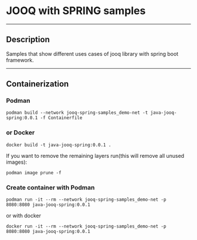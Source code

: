 # JOOQ with SPRING samples

<hr/>

## Description

Samples that show different uses cases of jooq library with spring boot framework.

<hr/>

## Containerization

### Podman
```shell
podman build --network jooq-spring-samples_demo-net -t java-jooq-spring:0.0.1 -f Containerfile
```

### or Docker
```shell
docker build -t java-jooq-spring:0.0.1 .
```

If you want to remove the remaining layers run(this will remove all unused images):
```shell
podman image prune -f
```

### Create container with Podman

```shell
podman run -it --rm --network jooq-spring-samples_demo-net -p 8080:8080 java-jooq-spring:0.0.1
```

or with docker
```shell
docker run -it --rm --network jooq-spring-samples_demo-net -p 8080:8080 java-jooq-spring:0.0.1
```
